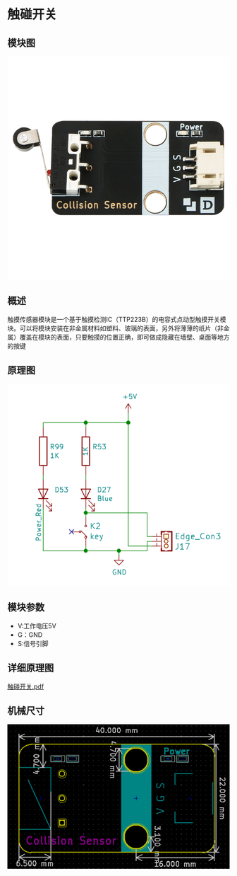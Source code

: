 # 触碰开关

## 模块图

![tu1](触碰开关传感器模块图片/tu1.png)

## 概述

​        触摸传感器模块是一个基于触摸检测IC（TTP223B）的电容式点动型触摸开关模块。可以将模块安装在非金属材料如塑料、玻璃的表面，另外将薄薄的纸片（非金属）覆盖在模块的表面，只要触摸的位置正确，即可做成隐藏在墙壁、桌面等地方的按键

## 原理图

![tu3](触碰开关传感器模块图片/tu3.png)

## 模块参数

* V:工作电压5V
* G：GND
* S:信号引脚

## 详细原理图

 [触碰开关.pdf](触碰开关传感器模块图片/触碰开关.pdf) 

## 机械尺寸



![tu2](触碰开关传感器模块图片/tu2.png)